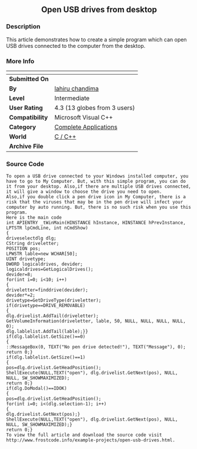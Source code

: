 ﻿<div align="center">

## Open USB drives from desktop


</div>

### Description

This article demonstrates how to create a simple program which can open USB drives connected to the computer from the desktop.
 
### More Info
 


<span>             |<span>
---                |---
**Submitted On**   |
**By**             |[lahiru chandima](https://github.com/Planet-Source-Code/PSCIndex/blob/master/ByAuthor/lahiru-chandima.md)
**Level**          |Intermediate
**User Rating**    |4.3 (13 globes from 3 users)
**Compatibility**  |Microsoft Visual C\+\+
**Category**       |[Complete Applications](https://github.com/Planet-Source-Code/PSCIndex/blob/master/ByCategory/complete-applications__3-7.md)
**World**          |[C / C\+\+](https://github.com/Planet-Source-Code/PSCIndex/blob/master/ByWorld/c-c.md)
**Archive File**   |[](https://github.com/Planet-Source-Code/lahiru-chandima-open-usb-drives-from-desktop__3-12923/archive/master.zip)





### Source Code

```
To open a USB drive connected to your Windows installed computer, you have to go to My Computer. But, with this simple program, you can do it from your desktop. Also,if there are multiple USB drives connected, it will give a window to choose the drive you need to open.
Also,if you double click a pen drive icon in My Computer, there is a risk that the viruses that may be in the pen drive will infect your computer by auto running. But, there is no such risk when you use this program.
Here is the main code
int APIENTRY _tWinMain(HINSTANCE hInstance, HINSTANCE hPrevInstance, LPTSTR lpCmdLine, int nCmdShow)
{
driveselectdlg dlg;
CString driveletter;
POSITION pos;
LPWSTR lable=new WCHAR[50];
UINT drivetype;
DWORD logicaldrives, devider;
logicaldrives=GetLogicalDrives();
devider=8;
for(int i=0; i<10; i++)
{
driveletter=finddrive(devider);
devider*=2;
drivetype=GetDriveType(driveletter);
if(drivetype==DRIVE_REMOVABLE)
{
dlg.drivelist.AddTail(driveletter);
GetVolumeInformation(driveletter, lable, 50, NULL, NULL, NULL, NULL, 0);
dlg.lablelist.AddTail(lable);}}
if(dlg.lablelist.GetSize()==0)
{
::MessageBox(0, TEXT("No pen drive detected!"), TEXT("Message"), 0);
return 0;}
if(dlg.lablelist.GetSize()==1)
{
pos=dlg.drivelist.GetHeadPosition();
ShellExecute(NULL,TEXT("open"), dlg.drivelist.GetNext(pos), NULL, NULL, SW_SHOWMAXIMIZED);
return 0;}
if(dlg.DoModal()==IDOK)
{
pos=dlg.drivelist.GetHeadPosition();
for(int i=0; i<(dlg.selection-1); i++)
{
dlg.drivelist.GetNext(pos);}
ShellExecute(NULL,TEXT("open"), dlg.drivelist.GetNext(pos), NULL, NULL, SW_SHOWMAXIMIZED);}
return 0;}
To view the full article and download the source code visit http://www.frostcode.info/example-projects/open-usb-drives.html.
```

